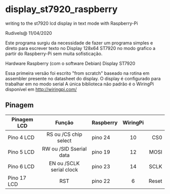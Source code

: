 # display_st7920_raspberry
writing to the st7920 lcd display in text mode with Raspberry-Pi

Rudivels@ 11/04/2020

Este programa surgiu da necessidade de fazer um programa simples e direto para 
escrever texto no Display 128x64 ST7920 no modo grafico a partir do Raspberry-Pi
sem muita sofisticação.

Hardware Raspberry (com o software Debian)
Display ST7920

Essa primeira versão foi escrito "from scratch" baseado na rotina em assembler presente
no datasheet do display. 
O display é configurado para trabalhar em no modo serial
A única biblioteca não padrão é o WiringPi disponível em http://wiringpi.com/

## Pinagem

|    Pinagem LCD| Função                    |  Raspberry | WiringPi |       |
|---------------|:-------------------------:|------------|:--------:|------:|
| Pino  4 LCD   | RS ou /CS  chip select    | pino 24    | 10       | CS0   |
| Pino  5 LCD   | RW ou /SID Sserial data   | pino 19    | 12       | MOSI  |
| Pino  6 LCD   | EN ou /SCLK serial clock  | pino 23    | 14       | SCLK  |
| Pino 17 LCD   | RST                       | pino 22    |  6       | Reset | 

